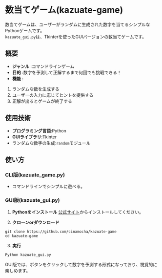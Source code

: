 # 数当てゲーム(kazuate-game)  
数当てゲームは、ユーザーがランダムに生成された数字を当てるシンプルなPythonゲームです。      
`kazuate_gui.py`は、Tkinterを使ったGUIバージョンの数当てゲームです。  

## 概要  
- **ジャンル** :コマンドラインゲーム  
- **目的** :数字を予測して正解するまで何回でも挑戦できる！
- **機能** :
1. ランダムな数を生成する  
2. ユーザーの入力に応じてヒントを提供する
3. 正解が出るとゲームが終了する

## 使用技術  
- **プログラミング言語**:Python
- **GUIライブラリ**:Tkinter
- ランダムな数字の生成:`random`モジュール

## 使い方  

### CLI版(kazuate_game.py)  
- コマンドラインでシンプルに遊べる。

### GUI版(kazuate_gui.py)  
1. **Pythonをインストール**
   [公式サイト](https://www.python.org/)からインストールしてください。
  
2. **クローンorダウンロード**
```
git clone https://github.com/cinamocha/kazuate-game
cd kazuate-game  
```
   
3. **実行**
```
Python kazuate_gui.py
```
  
GUI版では、ボタンをクリックして数字を予測する形式になっており、視覚的に楽しめます。  
